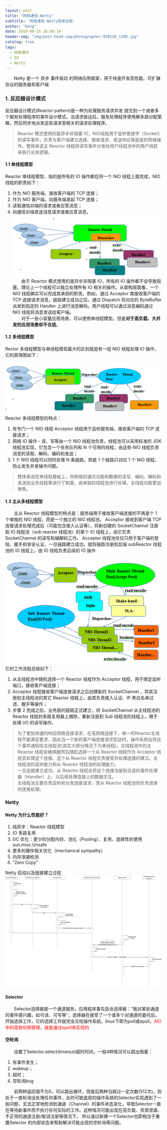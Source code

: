```yaml
---
layout: post
title: "网络通信-Netty"
subtitle: '网络通信-Netty简单总结'
author: "Kang"
date: 2019-09-15 16:56:14
header-img: "img/post-head-img/photographer-920128_1280.jpg"
catalog: true
tags:
  - 网络通讯
  - IO
  - Netty
---
```

&emsp;&emsp;Netty 是一个 异步 事件驱动 的网络应用框架，用于快速开发高性能、可扩展协议的服务器和客户端  

### 1. 反应器设计模式
反应器设计模式(Reactor pattern)是一种为处理服务请求并发 提交到一个或者多个服务处理程序的事件设计模式。当请求抵达后，服务处理程序使用解多路分配策略，然后同步地派发这些请求至相关的请求处理程序。   
> Reactor 模式使用的是异步非阻塞 IO，NIO线程用于监听套接字（Socket）的读写事件，负责与客户端建立连接、接收请求、发送响应等底层的网络操作。整体来说主 Reactor 线程将读写事件分发给用户线程池中的用户线程来执行业务逻辑。  
#### 1.1 单线程模型
Reactor 单线程模型，指的是所有的 IO 操作都在同一个 NIO 线程上面完成，NIO 线程的职责如下：
1. 作为 NIO 服务端，接收客户端的 TCP 连接；
2. 作为 NIO 客户端，向服务端发起 TCP 连接；
3. 读取通信对端的请求或者应答消息；
4. 向通信对端发送消息请求或者应答消息。  
![IO-Reactor-单线程模式](https://raw.githubusercontent.com/kangzhihu/images/master/IO-Reactor-单线程模式.png)
&emsp;&emsp;由于 Reactor 模式使用的是异步非阻塞 IO，所有的 IO 操作都不会导致阻塞，理论上一个线程可以独立处理所有 IO 相关的操作。从架构层面看，一个 NIO 线程确实可以完成其承担的职责。例如，通过 Acceptor 类接收客户端的 TCP 连接请求消息，链路建立成功之后，通过 Dispatch 将对应的 ByteBuffer 派发到指定的 Handler 上进行消息解码。用户线程可以通过消息编码通过 NIO 线程将消息发送给客户端。  
&emsp;&emsp;对于一些小容量应用场景，可以使用单线程模型。但是**对于高负载、大并发的应用场景却不合适**。

#### 1.2 多线程模型
Rector 多线程模型与单线程模型最大的区别就是有一组 NIO 线程处理 IO 操作，它的原理图如下：

![IO-Rector-多线程模式](https://raw.githubusercontent.com/kangzhihu/images/master/IO-Rector-多线程模式.png)
Reactor 多线程模型的特点： 
1. 有专门一个 NIO 线程 Acceptor 线程用于监听服务端，接收客户端的 TCP 连接请求；
2. 网络 IO 操作 - 读、写等由一个 NIO 线程池负责，线程池可以采用标准的 JDK 线程池实现，它包含一个任务队列和 N 个可用的线程，由这些 NIO 线程负责消息的读取、解码、编码和发送；
3. 1 个 NIO 线程可以同时处理 N 条链路，但是 1 个链路只对应 1 个 NIO 线程，防止发生并发操作问题。 
> 整体来说在单线程基础上，将网络的通讯功能和数据的读写、编码、解码和发送给业务线程等进行了剥离，由单独的线程池进行处理，主线程功能更加聚焦。  

#### 1.3 主从多线程模型
&emsp;&emsp;主从 Reactor 线程模型的特点是：服务端用于接收客户端连接的不再是个 1 个单独的 NIO 线程，而是一个独立的 NIO 线程池。 Acceptor 接收到客户端 TCP 连接请求处理完成后（可能包含接入认证等），将新创建的 SocketChannel 注册到 IO 线程池（sub reactor 线程池）的某个 IO 线程上，由它负责 SocketChannel 的读写和编解码工作。 Acceptor 线程池仅仅只用于客户端的登陆、握手和安全认证，一旦链路建立成功，就将链路注册到后端 subReactor 线程池的 IO 线程上，由 IO 线程负责后续的 IO 操作

![IO-Rector-主从多线程模式](https://raw.githubusercontent.com/kangzhihu/images/master/IO-Rector-主从多线程模式.png)
它的工作流程总结如下：  
1. 从主线程池中随机选择一个 Reactor 线程作为 Acceptor 线程，用于绑定监听端口，接收客户端连接；
2. Acceptor 线程接收客户端连接请求之后创建新的 SocketChannel ，将其注册到主线程池的其它 Reactor 线程上，由其负责接入认证、IP 黑白名单过滤、握手等操作；
3. 步骤 2 完成之后，业务层的链路正式建立，将 SocketChannel 从主线程池的 Reactor 线程的多路复用器上摘除，重新注册到 Sub 线程池的线程上，用于处理 I/O 的读写操作。
> 为了更加快速的响应网络连接请求，在高网络连接下，单一的Reactor主线程不能满足要求，因此当一个新的客户端连接请求到达时，操作系统会将这个事件通知给主线程池(其实大部分情况下为单线程)。主线程池中的主 Reactor 线程会被唤醒然后随机选择一个从 Reactor 线程作为 Acceptor 线程去处理这个连接。这个从 Reactor 线程负责接受并处理连接的建立。主线程池的监听能力和从 Reactor 线程池的处理能力。  
> 一旦连接建立成功，从 Reactor 线程会将这个连接注册到合适的事件处理器（Handler）上，以后续处理连接上的数据交互。  
> 主线程池主要负责监听和分发连接请求，而从 Reactor 线程池则负责具体的连接处理。

### Netty 

#### Netty 为什么性能好？
1. 纯异步：Reactor 线程模型
2. IO 多路复用
3. GC 优化：更少的分配内存、池化（Pooling）、复用、选择性的使用 sun.misc.Unsafe
4. 更多的硬件相关优化（mechanical sympathy）
5. 内存泄漏检测
6. “Zero Copy”  

Netty 启动以及链接建立过程
![IO-Netty启动过程](https://raw.githubusercontent.com/kangzhihu/images/master/IO-Netty启动过程.png)


####  Selector
&emsp;&emsp;Selector选择器是一个通道服务，应用程序事先告诉选择器：“我对某些通道的事件感兴趣，如可读、可写等“，选择器在接受了一个或多个对通道的委托后，开始选择工作，它的选择工作就完全交给操作系统，linux下即为poll或epoll。<font color="red">AIO中的高效句柄管理，就是通过epoll来实现的</font>

#### 空轮询
&emsp;&emsp;设置了Selector.select(timeout)超时时间，一般4种情况可以跳出阻塞：
1. 有事件发生；
2. wakeup；
3. 超时；
4. 空轮询bug

&emsp;&emsp;前两种返回值不为0，可以跳出循环，但是后两种当超过一定次数(512次)，则处于一直轮询没处理任何事件，此时可能底层的操作系统的Selector实现遇到了一些问题，无法正常地检测到通道（Channel）的事件状态变化，导致Selector一直在等待新事件而不执行任何实际的工作。这种情况可能出现在高负载、资源泄漏、不正常的通道注册/取消注册等情况下。
所以通过新建一个Selector也即相当于重置Selector 的内部状态来帮助解决可能出现的空轮询等问题。


